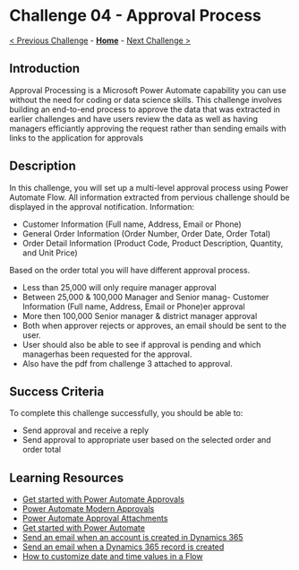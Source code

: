 # Challenge 04 - Approval Process

[< Previous Challenge](./Challenge-03.md) - **[Home](../README.md)** - [Next Challenge >](./Challenge-05.md)


## Introduction

Approval Processing is a Microsoft Power Automate capability you can use without the need for coding or data science skills. This challenge involves building an end-to-end process to approve the data that was extracted in earlier challenges and have users review the data as well as having managers efficiantly approving the request rather than sending emails with links to the application for approvals

## Description

In this challenge, you will set up a multi-level approval process using Power Automate Flow.
All information extracted from pervious challenge should be displayed in the approval notification.
Information:
- Customer Information (Full name, Address, Email or Phone)
- General Order Information (Order Number, Order Date, Order Total)
- Order Detail Information (Product Code, Product Description, Quantity, and Unit Price)
	
Based on the order total you will have different approval process.
- Less than 25,000 will only require manager approval
- Between 25,000 & 100,000 Manager and Senior manag- Customer Information (Full name, Address, Email or Phone)er approval
- More then 100,000 Senior manager & district manager approval
- Both when approver rejects or approves, an email should be sent to the user.
- User should also be able to see if approval is pending and which managerhas been requested for the approval.
- Also have the pdf from challenge 3 attached to approval.


## Success Criteria

To complete this challenge successfully, you should be able to:
- Send approval and receive a reply
- Send approval to appropriate user based on the selected order and order total

## Learning Resources

* [Get started with Power Automate Approvals](https://docs.microsoft.com/en-us/power-automate/get-started-approvals)
* [Power Automate Modern Approvals](https://docs.microsoft.com/en-us/power-automate/modern-approvals)
* [Power Automate Approval Attachments](https://docs.microsoft.com/en-us/power-automate/approval-attachments)
* [Get started with Power Automate](https://docs.microsoft.com/power-automate/getting-started)
* [Send an email when an account is created in Dynamics 365](https://us.flow.microsoft.com/en-us/galleries/public/templates/41ddb497b31747fc8c4d5ae0211d3e6e/send-an-email-when-an-account-is-created-in-dynamics-365/)
* [Send an email when a Dynamics 365 record is created](https://flow.microsoft.com/en-us/galleries/public/templates/30234bf0b64f11e68af78d1a54677f1f/send-an-email-when-a-dynamics-365-record-is-updated/)
* [How to customize date and time values in a Flow](https://support.microsoft.com/en-us/help/4534778/how-to-customize-format-date-and-time-values-in-a-flow)



